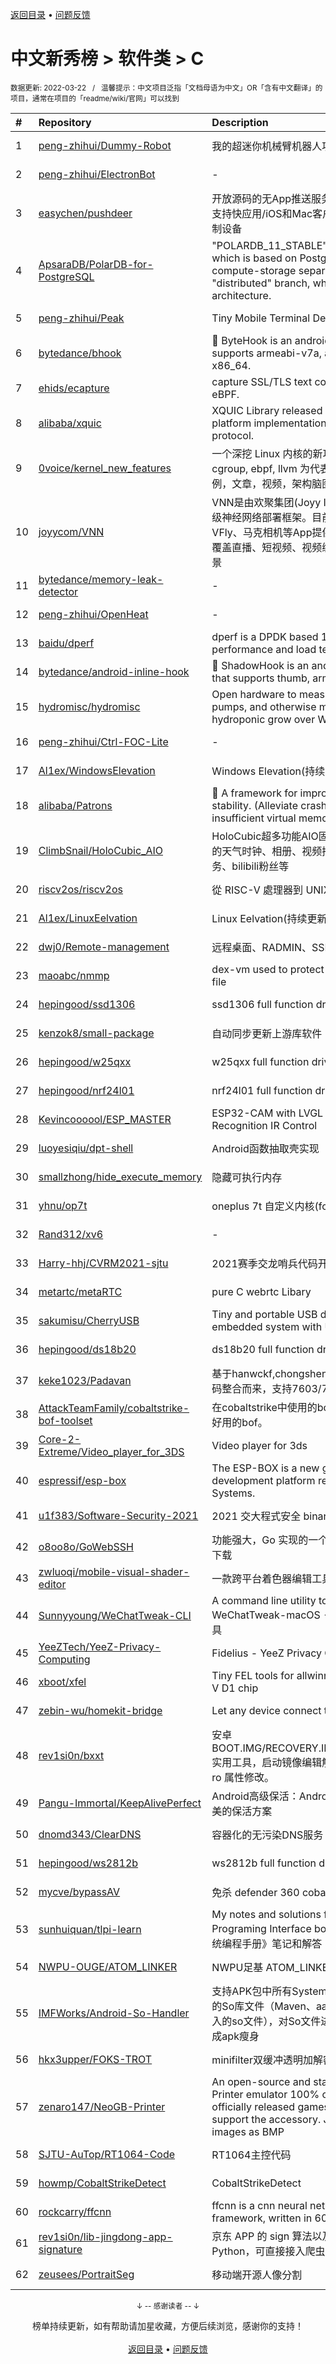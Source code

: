 <a href="https://gitee.com/GrowingGit/GitHub-Chinese-Top-Charts#github中文排行榜">返回目录</a> • <a href="/content/docs/feedback.md">问题反馈</a>

# 中文新秀榜 > 软件类 > C
<sub>数据更新: 2022-03-22&nbsp;&nbsp;&nbsp;/&nbsp;&nbsp;&nbsp;温馨提示：中文项目泛指「文档母语为中文」OR「含有中文翻译」的项目，通常在项目的「readme/wiki/官网」可以找到</sub>

|#|Repository|Description|Stars|Updated|Created|
|:-|:-|:-|:-|:-|:-|
|1|[peng-zhihui/Dummy-Robot](https://github.com/peng-zhihui/Dummy-Robot)|我的超迷你机械臂机器人项目。|6755|2022-03-01|2021-10-07|
|2|[peng-zhihui/ElectronBot](https://github.com/peng-zhihui/ElectronBot)|-|3228|2022-03-21|2022-03-11|
|3|[easychen/pushdeer](https://github.com/easychen/pushdeer)|开放源码的无App推送服务，iOS14+扫码即用。亦支持快应用/iOS和Mac客户端、Android客户端、自制设备|2348|2022-03-19|2021-12-16|
|4|[ApsaraDB/PolarDB-for-PostgreSQL](https://github.com/ApsaraDB/PolarDB-for-PostgreSQL)|"POLARDB_11_STABLE" is the stable branch which is based on PostgreSQL 11.9.  It supports compute-storage separation architecture. The "distributed" branch, which supports distributed architecture.|2221|2022-03-15|2021-05-25|
|5|[peng-zhihui/Peak](https://github.com/peng-zhihui/Peak)|Tiny Mobile Terminal Device Kit.|1109|2021-10-15|2021-10-10|
|6|[bytedance/bhook](https://github.com/bytedance/bhook)|:pushpin: ByteHook is an android PLT hook library that supports armeabi-v7a, arm64-v8a, x86 and x86_64.|1070|2022-03-21|2021-08-11|
|7|[ehids/ecapture](https://github.com/ehids/ecapture)|capture SSL/TLS text content without CA cert by eBPF.|992|2022-03-21|2022-03-13|
|8|[alibaba/xquic](https://github.com/alibaba/xquic)|XQUIC Library released by Alibaba is a cross-platform implementation of QUIC and HTTP/3 protocol.|983|2022-03-18|2021-11-05|
|9|[0voice/kernel_new_features](https://github.com/0voice/kernel_new_features)|一个深挖 Linux 内核的新功能特性，以 io_uring, cgroup, ebpf, llvm 为代表，包含开源项目，代码案例，文章，视频，架构脑图等|778|2022-02-15|2022-01-17|
|10|[joyycom/VNN](https://github.com/joyycom/VNN)|VNN是由欢聚集团(Joyy Inc.)推出的高性能、轻量级神经网络部署框架。目前已为Hago、VOO、VFly、马克相机等App提供20余种AI能力的支持，覆盖直播、短视频、视频编辑等泛娱乐场景和工程场景|698|2022-02-16|2021-12-07|
|11|[bytedance/memory-leak-detector](https://github.com/bytedance/memory-leak-detector)|-|670|2022-02-18|2021-04-14|
|12|[peng-zhihui/OpenHeat](https://github.com/peng-zhihui/OpenHeat)|-|618|2021-12-16|2021-09-05|
|13|[baidu/dperf](https://github.com/baidu/dperf)|dperf is a DPDK based 100Gbps network performance and load testing software.|535|2022-03-02|2021-12-21|
|14|[bytedance/android-inline-hook](https://github.com/bytedance/android-inline-hook)|:pushpin: ShadowHook is an android inline hook library that supports thumb, arm32 and arm64.|471|2022-03-21|2022-02-10|
|15|[hydromisc/hydromisc](https://github.com/hydromisc/hydromisc)|Open hardware to measure EC and pH, drive pumps, and otherwise manage a mid-size hydroponic grow over Wi-Fi.|466|2022-01-03|2021-06-28|
|16|[peng-zhihui/Ctrl-FOC-Lite](https://github.com/peng-zhihui/Ctrl-FOC-Lite)|-|416|2022-02-05|2021-08-07|
|17|[Al1ex/WindowsElevation](https://github.com/Al1ex/WindowsElevation)|Windows Elevation(持续更新)|393|2022-02-19|2021-03-29|
|18|[alibaba/Patrons](https://github.com/alibaba/Patrons)|🎉 A framework for improving android 32bit app stability. (Alleviate crashes caused by insufficient virtual memory)|322|2022-02-07|2021-06-15|
|19|[ClimbSnail/HoloCubic_AIO](https://github.com/ClimbSnail/HoloCubic_AIO)|HoloCubic超多功能AIO固件 基于esp32-arduino的天气时钟、相册、视频播放、桌面投屏、web服务、bilibili粉丝等|290|2022-03-20|2021-05-30|
|20|[riscv2os/riscv2os](https://github.com/riscv2os/riscv2os)|從 RISC-V 處理器到 UNIX 作業系統|251|2021-11-25|2021-07-27|
|21|[Al1ex/LinuxEelvation](https://github.com/Al1ex/LinuxEelvation)|Linux Eelvation(持续更新)|224|2022-03-08|2021-03-30|
|22|[dwj0/Remote-management](https://github.com/dwj0/Remote-management)|远程桌面、RADMIN、SSH、VNC集中管理器|204|2021-12-06|2021-04-03|
|23|[maoabc/nmmp](https://github.com/maoabc/nmmp)|dex-vm used to protect the android classes.dex file|201|2022-03-18|2021-05-21|
|24|[hepingood/ssd1306](https://github.com/hepingood/ssd1306)|ssd1306 full function driver|175|2022-03-15|2021-05-16|
|25|[kenzok8/small-package](https://github.com/kenzok8/small-package)|自动同步更新上游库软件|169|2022-03-21|2021-09-05|
|26|[hepingood/w25qxx](https://github.com/hepingood/w25qxx)|w25qxx full function driver|164|2022-01-09|2021-08-22|
|27|[hepingood/nrf24l01](https://github.com/hepingood/nrf24l01)|nrf24l01 full function driver|154|2022-01-25|2021-12-23|
|28|[Kevincoooool/ESP_MASTER](https://github.com/Kevincoooool/ESP_MASTER)|ESP32-CAM with LVGL  Speech/Face Recognition  IR Control|152|2021-12-04|2021-08-26|
|29|[luoyesiqiu/dpt-shell](https://github.com/luoyesiqiu/dpt-shell)|Android函数抽取壳实现|151|2022-03-07|2022-01-10|
|30|[smallzhong/hide_execute_memory](https://github.com/smallzhong/hide_execute_memory)|隐藏可执行内存|149|2021-12-27|2021-12-22|
|31|[yhnu/op7t](https://github.com/yhnu/op7t)|oneplus 7t 自定义内核(for 安卓逆向/外挂分析)|122|2022-03-17|2021-09-06|
|32|[Rand312/xv6](https://github.com/Rand312/xv6)|-|121|2021-11-28|2021-10-29|
|33|[Harry-hhj/CVRM2021-sjtu](https://github.com/Harry-hhj/CVRM2021-sjtu)|2021赛季交龙哨兵代码开源|121|2021-10-09|2021-08-31|
|34|[metartc/metaRTC](https://github.com/metartc/metaRTC)|pure C webrtc Libary|120|2022-03-20|2021-12-17|
|35|[sakumisu/CherryUSB](https://github.com/sakumisu/CherryUSB)|Tiny and portable USB device/host stack for embedded system with USB IP|110|2022-03-20|2021-07-10|
|36|[hepingood/ds18b20](https://github.com/hepingood/ds18b20)|ds18b20 full function driver|106|2022-01-10|2021-05-10|
|37|[keke1023/Padavan](https://github.com/keke1023/Padavan)|基于hanwckf,chongshengB以及padavanonly的源码整合而来，支持7603/7615/7915的kvr|105|2022-03-15|2021-08-23|
|38|[AttackTeamFamily/cobaltstrike-bof-toolset](https://github.com/AttackTeamFamily/cobaltstrike-bof-toolset)|在cobaltstrike中使用的bof工具集，收集整理验证好用的bof。|104|2021-11-08|2021-07-30|
|39|[Core-2-Extreme/Video_player_for_3DS](https://github.com/Core-2-Extreme/Video_player_for_3DS)|Video player for 3ds|97|2022-03-21|2021-04-02|
|40|[espressif/esp-box](https://github.com/espressif/esp-box)|The ESP-BOX is a new generation AIoT development platform released by Espressif Systems.|92|2022-03-15|2021-10-20|
|41|[u1f383/Software-Security-2021](https://github.com/u1f383/Software-Security-2021)|2021 交大程式安全 binary exploit 課程教材|91|2022-03-14|2021-11-24|
|42|[o8oo8o/GoWebSSH](https://github.com/o8oo8o/GoWebSSH)|功能强大，Go 实现的一个WebSSH，支持文件上传下载|88|2022-03-12|2021-05-09|
|43|[zwluoqi/mobile-visual-shader-editor](https://github.com/zwluoqi/mobile-visual-shader-editor)|一款跨平台着色器编辑工具|87|2021-10-10|2021-09-14|
|44|[Sunnyyoung/WeChatTweak-CLI](https://github.com/Sunnyyoung/WeChatTweak-CLI)|A command line utility to work with WeChatTweak-macOS - WeChatTweak 命令行工具|85|2022-03-20|2021-09-09|
|45|[YeeZTech/YeeZ-Privacy-Computing](https://github.com/YeeZTech/YeeZ-Privacy-Computing)|Fidelius - YeeZ Privacy Computing|84|2022-01-27|2021-03-22|
|46|[xboot/xfel](https://github.com/xboot/xfel)|Tiny FEL tools for allwinner SOC, support RISC-V D1 chip|76|2022-03-09|2021-05-25|
|47|[zebin-wu/homekit-bridge](https://github.com/zebin-wu/homekit-bridge)|Let any device connect to Apple HomeKit.|75|2022-03-21|2021-03-29|
|48|[rev1si0n/bxxt](https://github.com/rev1si0n/bxxt)|安卓 BOOT.IMG/RECOVERY.IMG/SELINUX/PROPERTY 实用工具，启动镜像编辑解包打包，selinux 修改，ro 属性修改。|73|2022-01-21|2021-03-27|
|49|[Pangu-Immortal/KeepAlivePerfect](https://github.com/Pangu-Immortal/KeepAlivePerfect)|Android高级保活：Android4.4到Android12.0 完美的保活方案|67|2022-03-09|2021-05-10|
|50|[dnomd343/ClearDNS](https://github.com/dnomd343/ClearDNS)|容器化的无污染DNS服务|61|2022-03-10|2021-05-18|
|51|[hepingood/ws2812b](https://github.com/hepingood/ws2812b)|ws2812b full function driver|57|2022-01-09|2021-11-02|
|52|[mycve/bypassAV](https://github.com/mycve/bypassAV)|免杀 defender 360 cobalstrike shellcode|56|2021-12-23|2021-12-20|
|53|[sunhuiquan/tlpi-learn](https://github.com/sunhuiquan/tlpi-learn)|My notes and solutions for The Linux Programing Interface book (TLPI)《UNIX/LINUX系统编程手册》笔记和解答|54|2021-11-07|2021-04-15|
|54|[NWPU-OUGE/ATOM_LINKER](https://github.com/NWPU-OUGE/ATOM_LINKER)|NWPU足基 ATOM_LINKER 唐天扬负责 硬件组|53|2021-11-23|2021-11-20|
|55|[IMFWorks/Android-So-Handler](https://github.com/IMFWorks/Android-So-Handler)|支持APK包中所有System.Load/LoadLibrary加载的So库文件（Maven、aar文件引入三方库、源码引入的so文件），对So文件进行7z压缩与云端下发，完成apk瘦身|53|2021-12-06|2021-08-23|
|56|[hkx3upper/FOKS-TROT](https://github.com/hkx3upper/FOKS-TROT)|minifilter双缓冲透明加解密过滤驱动|52|2022-03-13|2022-01-15|
|57|[zenaro147/NeoGB-Printer](https://github.com/zenaro147/NeoGB-Printer)|An open-source and standalone Gameboy Printer emulator 100% compatible with  all officially released games (110 in total) that support the accessory. Just print and save the images as BMP|52|2022-03-18|2021-06-30|
|58|[SJTU-AuTop/RT1064-Code](https://github.com/SJTU-AuTop/RT1064-Code)|RT1064主控代码|46|2022-03-10|2021-07-19|
|59|[howmp/CobaltStrikeDetect](https://github.com/howmp/CobaltStrikeDetect)|CobaltStrikeDetect|34|2021-10-14|2021-10-14|
|60|[rockcarry/ffcnn](https://github.com/rockcarry/ffcnn)|ffcnn is a cnn neural network inference framework, written in 600 lines C language.|31|2021-09-23|2021-07-30|
|61|[rev1si0n/lib-jingdong-app-signature](https://github.com/rev1si0n/lib-jingdong-app-signature)|京东 APP 的 sign 算法以及请求库（已封装 Python，可直接接入爬虫）|30|2021-10-09|2021-10-09|
|62|[zeusees/PortraitSeg](https://github.com/zeusees/PortraitSeg)|移动端开源人像分割|30|2021-10-14|2021-09-26|

<div align="center">
    <p><sub>↓ -- 感谢读者 -- ↓</sub></p>
    榜单持续更新，如有帮助请加星收藏，方便后续浏览，感谢你的支持！
</div>

<br/>

<div align="center"><a href="https://gitee.com/GrowingGit/GitHub-Chinese-Top-Charts#github中文排行榜">返回目录</a> • <a href="/content/docs/feedback.md">问题反馈</a></div>

